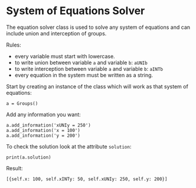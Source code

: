 # System of Equations Solver
The equation solver class is used to solve any system of equations and can include union and interception of groups.

Rules:
- every variable must start with lowercase.
- to write union between variable `a` and variable `b`: `aUNIb`
- to write interception between variable `a` and variable `b`: `aINTb`
- every equation in the system must be written as a string.

Start by creating an instance of the class which will work as that system of equations:

```
a = Groups()
```

Add any information you want:

```
a.add_information('xUNIy = 250')
a.add_information('x = 100')
a.add_information('y = 200')
```

To check the solution look at the attribute `solution`:

```
print(a.solution)
```
Result:
```
[{self.x: 100, self.xINTy: 50, self.xUNIy: 250, self.y: 200}]
```


